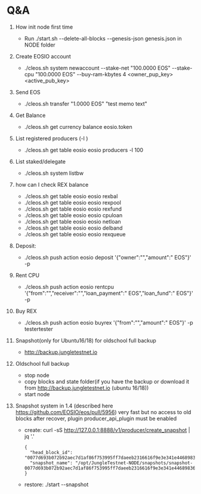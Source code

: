 # Q&A


1. How init node first time 
	- Run ./start.sh --delete-all-blocks --genesis-json genesis.json in NODE folder

2. Create EOSIO account
	- ./cleos.sh system newaccount --stake-net "100.0000 EOS" --stake-cpu "100.0000 EOS" --buy-ram-kbytes 4 <your accountr> <new account> <owner_pup_key> <active_pub_key>

3. Send EOS
	- ./cleos.sh transfer <your account>  <receiver account> "1.0000 EOS" "test memo text"

4. Get Balance
	- ./cleos.sh get currency balance eosio.token <account name>

5. List registered producers (-l <limit>)
	- ./cleos.sh get table eosio eosio producers -l 100

6. List staked/delegate
	- ./cleos.sh system listbw <account>

7. how can I check  REX balance
	- ./cleos.sh get table eosio eosio rexbal
	- ./cleos.sh get table eosio eosio rexpool
	- ./cleos.sh get table eosio eosio rexfund
	- ./cleos.sh get table eosio eosio cpuloan
	- ./cleos.sh get table eosio eosio netloan
	- ./cleos.sh get table eosio eosio delband
	- ./cleos.sh get table eosio eosio rexqueue

8. Deposit:
	- ./cleos.sh push action eosio deposit '{"owner":"<YOUR ACC>","amount":"<AMOUNT> EOS"}' -p <YOUR ACC>

9. Rent CPU
	- ./cleos.sh push action eosio rentcpu '{"from":"<YOUR ACC>","receiver":"<YOUR OR SOMEOENE ACC>","loan_payment":"<AMOUNT> EOS","loan_fund":"<AMOUNT> EOS"}' -p <YOUR ACC>

10. Buy REX
	- ./cleos.sh push action eosio buyrex '{"from":"<YOUR ACC>","amount":"<AMOUNT> EOS"}' -p testertester

11. Snapshot(only for Ubuntu16/18) for oldschool full backup
	- http://backup.jungletestnet.io

12. Oldschool full backup
	- stop node
	- copy blocks and state folder(if you have the backup or download it from http://backup.jungletestnet.io (ubuntu 16/18)) 
	- start node

13. Snapshot system in 1.4 (described here https://github.com/EOSIO/eos/pull/5956) very fast but no access to old blocks after recover, plugin producer_api_plugin must be enabled
	- create: curl -sS http://127.0.0.1:8888/v1/producer/create_snapshot | jq '.'
		```
		{
		  "head_block_id": "0077d693b072b92aec7d1af86f753995ff7daeeb2316616f9e3e341e44689836",
		  "snapshot_name": "/opt/JungleTestnet-NODE/snapshots/snapshot-0077d693b072b92aec7d1af86f753995ff7daeeb2316616f9e3e341e44689836.bin"
		}
		```
	- restore: ./start --snapshot <path to snapshot>